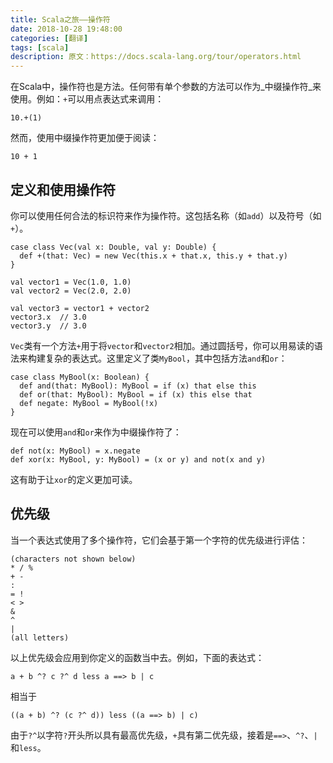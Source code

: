 ```yaml
---
title: Scala之旅——操作符
date: 2018-10-28 19:48:00
categories: [翻译]
tags: [scala]
description: 原文：https://docs.scala-lang.org/tour/operators.html
---
```


在Scala中，操作符也是方法。任何带有单个参数的方法可以作为_中缀操作符_来使用。例如：`+`可以用点表达式来调用：

```
10.+(1)
```

然而，使用中缀操作符更加便于阅读：

```
10 + 1
```

## 定义和使用操作符

你可以使用任何合法的标识符来作为操作符。这包括名称（如`add`）以及符号（如`+`）。<!--more-->

```tut
case class Vec(val x: Double, val y: Double) {
  def +(that: Vec) = new Vec(this.x + that.x, this.y + that.y)
}

val vector1 = Vec(1.0, 1.0)
val vector2 = Vec(2.0, 2.0)

val vector3 = vector1 + vector2
vector3.x  // 3.0
vector3.y  // 3.0
```

`Vec`类有一个方法`+`用于将`vector`和`vector2`相加。通过圆括号，你可以用易读的语法来构建复杂的表达式。这里定义了类`MyBool`，其中包括方法`and`和`or`：

```tut
case class MyBool(x: Boolean) {
  def and(that: MyBool): MyBool = if (x) that else this
  def or(that: MyBool): MyBool = if (x) this else that
  def negate: MyBool = MyBool(!x)
}
```

现在可以使用`and`和`or`来作为中缀操作符了：

```tut
def not(x: MyBool) = x.negate
def xor(x: MyBool, y: MyBool) = (x or y) and not(x and y)
```

这有助于让`xor`的定义更加可读。

## 优先级

当一个表达式使用了多个操作符，它们会基于第一个字符的优先级进行评估：

```
(characters not shown below)
* / %
+ -
:
= !
< >
&
^
|
(all letters)
```

以上优先级会应用到你定义的函数当中去。例如，下面的表达式：

```
a + b ^? c ?^ d less a ==> b | c
```

相当于

```
((a + b) ^? (c ?^ d)) less ((a ==> b) | c)
```

由于`?^`以字符`?`开头所以具有最高优先级，`+`具有第二优先级，接着是`==>`、`^?`、`|`和`less`。